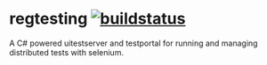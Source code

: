# regtesting [![buildstatus](https://ci.appveyor.com/api/projects/status/github/hotelde/regtesting?branch=master)](https://ci.appveyor.com/project/FlorianWittmann/regtesting?branch=master)
A C# powered uitestserver and testportal for running and managing distributed tests with selenium.

